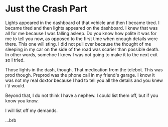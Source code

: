 # Just the Crash Part

Lights appeared in the dashboard of that vehicle and then I became tired. I became tired and then lights appeared on the dashboard. I knew that was all for me because I was falling asleep. Do you know how polite it was for me to tell you now, as opposed to the first time when enough details were there. This one will sting. I did not pull over because the thought of me sleeping in my car on the side of the road was scarier than possible death. In other words, somehoe I knew I was not going to make it to the next exit so I tried.

Those lights in the dash, though. That medication from the telebot. This was prod though. Preprod was the phone call in my friend's garage. I know it was not my real doxtor because I had to tell you all the details and you knew i \\I would.

Beyond that, I do not think I have a nephew. I could list them off, but if you know you know.

I will list off my demands.

...brb

